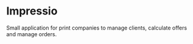Impressio
=========

Small application for print companies to manage clients, calculate offers and manage orders.
